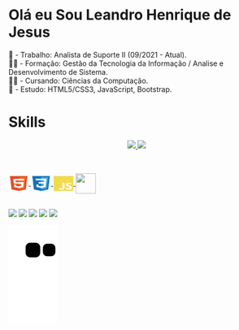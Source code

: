 <h1>Olá eu Sou Leandro Henrique de Jesus</h1>

<div>
💼 - Trabalho: Analista de Suporte II (09/2021 - Atual).<br>
👨‍🎓 - Formação: Gestão da Tecnologia da Informação / Analise e Desenvolvimento de Sistema.</br>
👨‍🎓 - Cursando: Ciências da Computação.</br>
🎒 - Estudo: HTML5/CSS3, JavaScript, Bootstrap.
</div>

##

<div align="center">
<h1 align="left">Skills</h1> 
<a href="https://github.com/LeandroHenriquedeJesus">
<img height="150em" src="https://github-readme-stats.vercel.app/api?username=leandro-henrique&show_icons=false&theme=dark&include_all_commits=true&count_private=true"/>
<img height="180em" src="https://github-readme-stats.vercel.app/api/top-langs/?username=leandro-henrique&layout=compact&langs_count=1&theme=dark"/>
</div>
  
##

<div style="display: inline_block"><br>
<img align="center" alt="" height="30" width="40" src="https://raw.githubusercontent.com/devicons/devicon/master/icons/html5/html5-original.svg">
<img align="center" alt="" height="30" width="40" src="https://raw.githubusercontent.com/devicons/devicon/master/icons/css3/css3-original.svg">
<img align="center" alt="" height="30" width="40" src="https://raw.githubusercontent.com/devicons/devicon/master/icons/javascript/javascript-plain.svg">
<img align="center" alt="" height="40" width="40" src="https://cdn.jsdelivr.net/gh/devicons/devicon/icons/bootstrap/bootstrap-original.svg">
</div>

##
  
<div>
<a href= "mailto:leandrohjesus@gmail.com" target="_blank"><img src="https://img.shields.io/badge/-Gmail-%23333?style=for-the-badge&logo=gmail&logoColor=white" target="_blank"></a>
<a href= "https://outlook.live.com" target="_blank"><img src="https://img.shields.io/badge/Microsoft_Outlook-0078D4?style=for-the-badge&logo=microsoft- outlook&logoColor=white"></a>
<a href="https://www.linkedin.com/in/leandrohjesus" target="_blank"><img src="https://img.shields.io/badge/-LinkedIn-%230077B5?style=for-the-badge&logo=linkedin&logoColor=white" target="_blank"></a>
<a href="https://www.facebook.com/leandrohenriquedejesus" target="_blank"><img src="https://img.shields.io/badge/Facebook-1877F2?style=for-the-badge&logo=facebook&logoColor=white"></a>
<a href="https://www.udemy.com/" target="_blank"><img src="https://img.shields.io/badge/Udemy-EC5252?style=for-the-badge&logo=Udemy&logoColor=white"></a>

![Snake animation](https://github.com/leandrohenriquedejesus/leandro-henrique/blob/output/github-contribution-grid-snake.svg)

</div>

    
    
    
